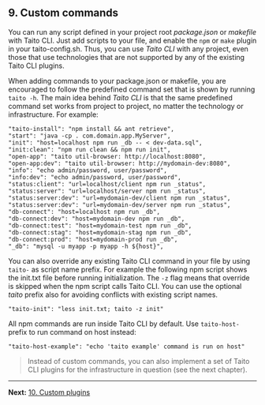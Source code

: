 ## 9. Custom commands

You can run any script defined in your project root *package.json* or *makefile* with Taito CLI. Just add scripts to your file, and enable the `npm` or `make` plugin in your taito-config.sh. Thus, you can use *Taito CLI* with any project, even those that use technologies that are not supported by any of the existing Taito CLI plugins.

When adding commands to your package.json or makefile, you are encouraged to follow the predefined command set that is shown by running `taito -h`. The main idea behind *Taito CLI* is that the same predefined command set works from project to project, no matter the technology or infrastructure. For example:

    "taito-install": "npm install && ant retrieve",
    "start": "java -cp . com.domain.app.MyServer",
    "init": "host=localhost npm run _db -- < dev-data.sql",
    "init:clean": "npm run clean && npm run init",
    "open-app": "taito util-browser: http://localhost:8080",
    "open-app:dev": "taito util-browser: http://mydomain-dev:8080",
    "info": "echo admin/password, user/password",
    "info:dev": "echo admin/password, user/password",
    "status:client": "url=localhost/client npm run _status",
    "status:server": "url=localhost/server npm run _status",
    "status:server:dev": "url=mydomain-dev/client npm run _status",
    "status:server:dev": "url=mydomain-dev/server npm run _status",
    "db-connect": "host=localhost npm run _db",
    "db-connect:dev": "host=mydomain-dev npm run _db",
    "db-connect:test": "host=mydomain-test npm run _db",
    "db-connect:stag": "host=mydomain-stag npm run _db",
    "db-connect:prod": "host=mydomain-prod run _db",
    "_db": "mysql -u myapp -p myapp -h ${host}",

You can also override any existing Taito CLI command in your file by using `taito-` as script name prefix. For example the following npm script shows the init.txt file before running initialization. The `-z` flag means that override is skipped when the npm script calls Taito CLI. You can use the optional *taito* prefix also for avoiding conflicts with existing script names.

    "taito-init": "less init.txt; taito -z init"

All npm commands are run inside Taito CLI by default. Use `taito-host-` prefix to run command on host instead:

    "taito-host-example": "echo 'taito example' command is run on host"

> Instead of custom commands, you can also implement a set of Taito CLI plugins for the infrastructure in question (see the next chapter).

---

**Next:** [10. Custom plugins](10-custom-plugins.md)
